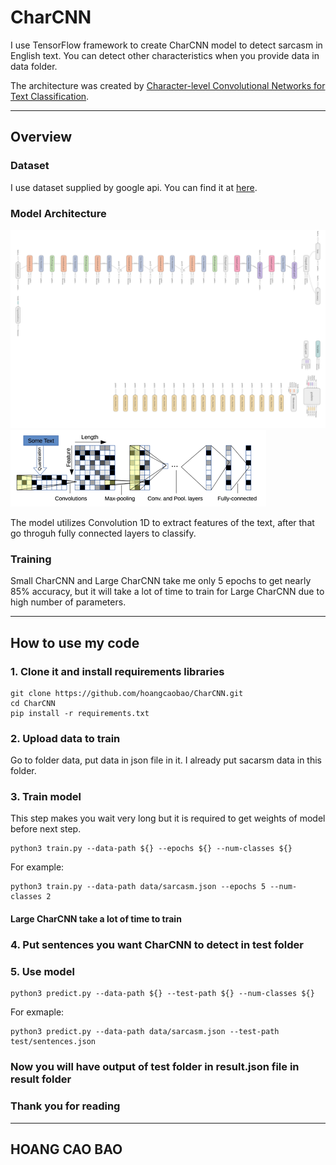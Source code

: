 # CharCNN

I use TensorFlow framework to create CharCNN model to detect sarcasm in English text. You can detect other characteristics when you provide data in data folder. 

The architecture was created by [Character-level Convolutional Networks for Text Classification](https://proceedings.neurips.cc/paper/2015/file/250cf8b51c773f3f8dc8b4be867a9a02-Paper.pdf).

---

## Overview

### Dataset
I use dataset supplied by google api. You can find it at [here](https://storage.googleapis.com/download.tensorflow.org/data/sarcasm.json).

### Model Architecture


![](image/CharCNN-architecture1.png)
![](image/CharCNN-architecture2.png)


The model utilizes Convolution 1D to extract features of the text, after that go throguh fully connected layers to classify.

### Training

Small CharCNN and Large CharCNN take me only 5 epochs to get nearly 85% accuracy, but it will take a lot of time to train for Large CharCNN due to high number of parameters.

---
## How to use my code

### 1. Clone it and install requirements libraries

```
git clone https://github.com/hoangcaobao/CharCNN.git
cd CharCNN
pip install -r requirements.txt
```

### 2. Upload data to train
Go to folder data, put data in json file in it. I already put sacarsm data in this folder.

### 3. Train model
This step makes you wait very long but it is required to get weights of model before next step.
```
python3 train.py --data-path ${} --epochs ${} --num-classes ${}
```
For example:
```
python3 train.py --data-path data/sarcasm.json --epochs 5 --num-classes 2
```
#### Large CharCNN take a lot of time to train

### 4. Put sentences you want CharCNN to detect in test folder

### 5. Use model
```
python3 predict.py --data-path ${} --test-path ${} --num-classes ${}
```
For exmaple:
```
python3 predict.py --data-path data/sarcasm.json --test-path test/sentences.json 
```
### Now you will have output of test folder in result.json file in result folder

### Thank you for reading

---
## HOANG CAO BAO


